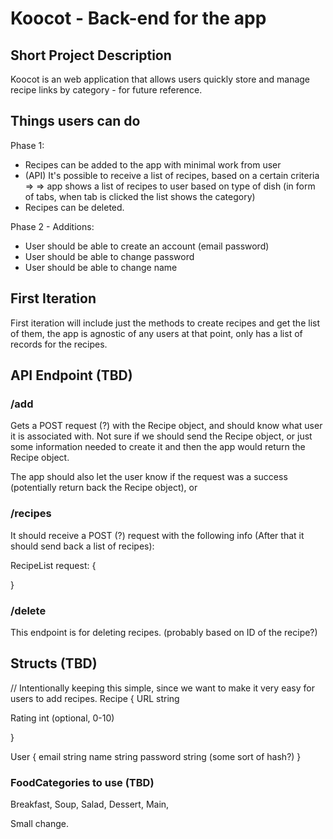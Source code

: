 # Koocot - Back-end for the app

## Short Project Description

Koocot is an web application that allows users quickly store and manage recipe links by category - for future reference.

## Things users can do

Phase 1:
* Recipes can be added to the app with minimal work from user
* (API) It's possible to receive a list of recipes, based on a certain criteria => 
=> app shows a list of recipes to user based on type of dish (in form of tabs, when tab is clicked the list shows the category)
* Recipes can be deleted.

Phase 2 - Additions:
* User should be able to create an account (email password)
* User should be able to change password
* User should be able to change name

## First Iteration

First iteration will include just the methods to create recipes and get the list of them, the app is agnostic of any users at that point, only has a list of records for the recipes.

## API Endpoint (TBD)

### /add

Gets a POST request (?) with the Recipe object, and should know what user it is associated with. Not sure if we should send the Recipe object, or just some information needed to create it and then the app would return the Recipe object.

The app should also let the user know if the request was a success (potentially return back the Recipe object), or 


### /recipes 

It should receive a POST (?) request with the following info (After that it should send back a list of recipes):

RecipeList request:
{
  
}

### /delete

This endpoint is for deleting recipes. (probably based on ID of the recipe?)


## Structs (TBD)

// Intentionally keeping this simple, since we want to make it very easy for users to add recipes.
Recipe {
  URL string
   
  Rating int (optional, 0-10)
  
}

User {
  email string
  name string
  password string (some sort of hash?)
}

### FoodCategories to use (TBD)

Breakfast, Soup, Salad, Dessert, Main, 




Small change.
